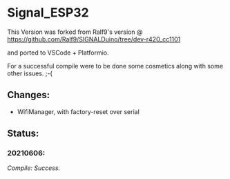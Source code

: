 # Signal_ESP32
This Version was forked from Ralf9's version @  https://github.com/Ralf9/SIGNALDuino/tree/dev-r420_cc1101 

and ported to VSCode + Platformio.

For a successful compile were to be done some cosmetics along with some other issues. ;-(

## Changes:
* WifiManager, with factory-reset over serial 

## Status:
### 20210606: ###
*Compile: Success.*






